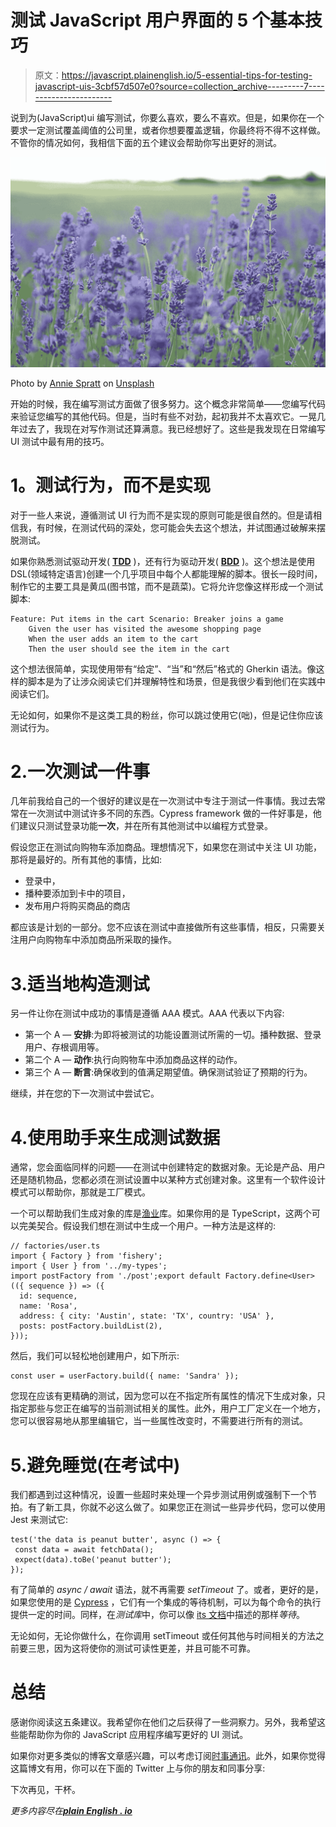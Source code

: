 # 测试 JavaScript 用户界面的 5 个基本技巧

> 原文：<https://javascript.plainenglish.io/5-essential-tips-for-testing-javascript-uis-3cbf57d507e0?source=collection_archive---------7----------------------->

说到为(JavaScript)ui 编写测试，你要么喜欢，要么不喜欢。但是，如果你在一个要求一定测试覆盖阈值的公司里，或者你想要覆盖逻辑，你最终将不得不这样做。不管你的情况如何，我相信下面的五个建议会帮助你写出更好的测试。

![](img/d89e1301ea32fffb4cff50b2a29502f0.png)

Photo by [Annie Spratt](https://unsplash.com/@anniespratt?utm_source=medium&utm_medium=referral) on [Unsplash](https://unsplash.com?utm_source=medium&utm_medium=referral)

开始的时候，我在编写测试方面做了很多努力。这个概念非常简单——您编写代码来验证您编写的其他代码。但是，当时有些不对劲，起初我并不太喜欢它。一晃几年过去了，我现在对写作测试还算满意。我已经想好了。这些是我发现在日常编写 UI 测试中最有用的技巧。

# **1。测试行为，而不是实现**

对于一些人来说，遵循测试 UI 行为而不是实现的原则可能是很自然的。但是请相信我，有时候，在测试代码的深处，您可能会失去这个想法，并试图通过破解来摆脱测试。

如果你熟悉测试驱动开发( [**TDD**](https://en.wikipedia.org/wiki/Test-driven_development) )，还有行为驱动开发( [**BDD**](https://en.wikipedia.org/wiki/Behavior-driven_development) )。这个想法是使用 DSL(领域特定语言)创建一个几乎项目中每个人都能理解的脚本。很长一段时间，制作它的主要工具是黄瓜(图书馆，而不是蔬菜)。它将允许您像这样形成一个测试脚本:

```
Feature: Put items in the cart Scenario: Breaker joins a game
    Given the user has visited the awesome shopping page
    When the user adds an item to the cart
    Then the user should see the item in the cart
```

这个想法很简单，实现使用带有“给定”、“当”和“然后”格式的 Gherkin 语法。像这样的脚本是为了让涉众阅读它们并理解特性和场景，但是我很少看到他们在实践中阅读它们。

无论如何，如果你不是这类工具的粉丝，你可以跳过使用它(咄)，但是记住你应该测试行为。

# 2.一次测试一件事

几年前我给自己的一个很好的建议是在一次测试中专注于测试一件事情。我过去常常在一次测试中测试许多不同的东西。Cypress framework 做的一件好事是，他们建议只测试登录功能**一次**，并在所有其他测试中以编程方式登录。

假设您正在测试向购物车添加商品。理想情况下，如果您在测试中关注 UI 功能，那将是最好的。所有其他的事情，比如:

*   登录中，
*   播种要添加到卡中的项目，
*   发布用户将购买商品的商店

都应该是计划的一部分。您不应该在测试中直接做所有这些事情，相反，只需要关注用户向购物车中添加商品所采取的操作。

# 3.适当地构造测试

另一件让你在测试中成功的事情是遵循 AAA 模式。AAA 代表以下内容:

*   第一个 A — **安排**:为即将被测试的功能设置测试所需的一切。播种数据、登录用户、存根调用等。
*   第二个 A — **动作**:执行向购物车中添加商品这样的动作。
*   第三个 A — **断言**:确保收到的值满足期望值。确保测试验证了预期的行为。

继续，并在您的下一次测试中尝试它。

# 4.使用助手来生成测试数据

通常，您会面临同样的问题——在测试中创建特定的数据对象。无论是产品、用户还是随机物品，您都必须在测试设置中以某种方式创建对象。这里有一个软件设计模式可以帮助你，那就是工厂模式。

一个可以帮助我们生成对象的库是[渔业](https://github.com/thoughtbot/fishery)库。如果你用的是 TypeScript，这两个可以完美契合。假设我们想在测试中生成一个用户。一种方法是这样的:

```
// factories/user.ts
import { Factory } from 'fishery';
import { User } from '../my-types';
import postFactory from './post';export default Factory.define<User>(({ sequence }) => ({
  id: sequence,
  name: 'Rosa',
  address: { city: 'Austin', state: 'TX', country: 'USA' },
  posts: postFactory.buildList(2),
}));
```

然后，我们可以轻松地创建用户，如下所示:

```
const user = userFactory.build({ name: 'Sandra' });
```

您现在应该有更精确的测试，因为您可以在不指定所有属性的情况下生成对象，只指定那些与您正在编写的当前测试相关的属性。此外，用户工厂定义在一个地方，您可以很容易地从那里编辑它，当一些属性改变时，不需要进行所有的测试。

# 5.避免睡觉(在考试中)

我们都遇到过这种情况，设置一些超时来处理一个异步测试用例或强制下一个节拍。有了新工具，你就不必这么做了。如果您正在测试一些异步代码，您可以使用 Jest 来测试它:

```
test('the data is peanut butter', async () => {
 const data = await fetchData();
 expect(data).toBe('peanut butter');
});
```

有了简单的 *async / await* 语法，就不再需要 *setTimeout* 了。或者，更好的是，如果您使用的是 [Cypress](https://www.cypress.io/) ，它们有一个集成的等待机制，可以为每个命令的执行提供一定的时间。同样，在*测试库*中，你可以像 [its 文档](https://testing-library.com/docs/dom-testing-library/api-async/#waitfor)中描述的那样*等待*。

无论如何，无论你做什么，在你调用 setTimeout 或任何其他与时间相关的方法之前要三思，因为这将使你的测试可读性更差，并且可能不可靠。

# 总结

感谢你阅读这五条建议。我希望你在他们之后获得了一些洞察力。另外，我希望这些能帮助你为你的 JavaScript 应用程序编写更好的 UI 测试。

如果你对更多类似的博客文章感兴趣，可以考虑订阅[时事通讯](https://pragmaticpineapple.com/newsletter)。此外，如果你觉得这篇博文有用，你可以在下面的 Twitter 上与你的朋友和同事分享:

下次再见，干杯。

*更多内容尽在*[***plain English . io***](http://plainenglish.io/)